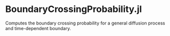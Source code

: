 # BoundaryCrossingProbability.jl
Computes the boundary crossing probability for a general diffusion process and time-dependent boundary.

